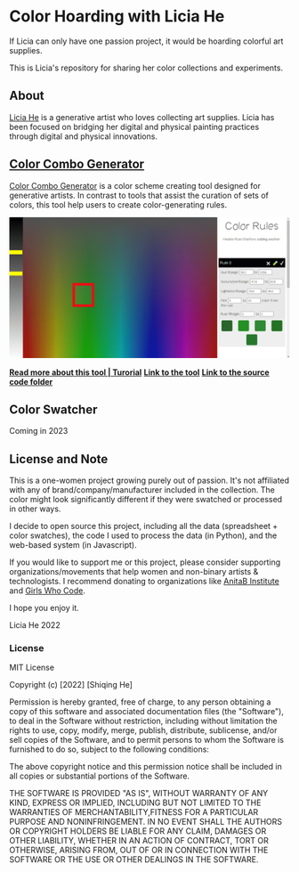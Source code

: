 # Color Hoarding with Licia He

If Licia can only have one passion project, it would be hoarding colorful art supplies.

This is Licia's repository for sharing her color collections and experiments.

## About
[Licia He](https://www.eyesofpanda.com/) is a generative artist who loves collecting art supplies. Licia has been focused on bridging her digital and physical painting practices through digital and physical innovations.

## [Color Combo Generator](tutorial/Color_Combo_Generator)

[Color Combo Generator](#todo) is a color scheme creating tool designed for generative artists. In contrast to tools that assist the curation of sets of colors, this tool help users to create color-generating rules.


![color_combo_overview](tutorial/gif/03_multiple_rules.gif)

[**Read more about this tool | Turorial**](/web/color_generator.html)
[**Link to the tool**](#todo)
[**Link to the source code folder**](/web/color_generator.html)


## Color Swatcher 
Coming in 2023



## License and Note

This is a one-women project growing purely out of passion. It's not affiliated with any of brand/company/manufacturer included in the collection. The color might look significantly different if they were swatched or processed in other ways.

I decide to open source this project, including all the data (spreadsheet + color swatches), the code I used to process the data (in Python), and the web-based system (in Javascript).

If you would like to support me or this project, please consider supporting organizations/movements that help women and non-binary artists & technologists. I recommend donating to organizations like [AnitaB Institute](https://anitab.org/) and [Girls Who Code](https://girlswhocode.com/).

I hope you enjoy it.

Licia He 2022

### License
MIT License

Copyright (c) [2022] [Shiqing He]

Permission is hereby granted, free of charge, to any person obtaining a copy of this software and associated documentation files (the "Software"), to deal in the Software without restriction, including without limitation the rights to use, copy, modify, merge, publish, distribute, sublicense, and/or sell copies of the Software, and to permit persons to whom the Software is furnished to do so, subject to the following conditions:

The above copyright notice and this permission notice shall be included in all copies or substantial portions of the Software.

THE SOFTWARE IS PROVIDED "AS IS", WITHOUT WARRANTY OF ANY KIND, EXPRESS OR IMPLIED, INCLUDING BUT NOT LIMITED TO THE WARRANTIES OF MERCHANTABILITY,FITNESS FOR A PARTICULAR PURPOSE AND NONINFRINGEMENT. IN NO EVENT SHALL THE AUTHORS OR COPYRIGHT HOLDERS BE LIABLE FOR ANY CLAIM, DAMAGES OR OTHER LIABILITY, WHETHER IN AN ACTION OF CONTRACT, TORT OR OTHERWISE, ARISING FROM, OUT OF OR IN CONNECTION WITH THE SOFTWARE OR THE USE OR OTHER DEALINGS IN THE SOFTWARE.